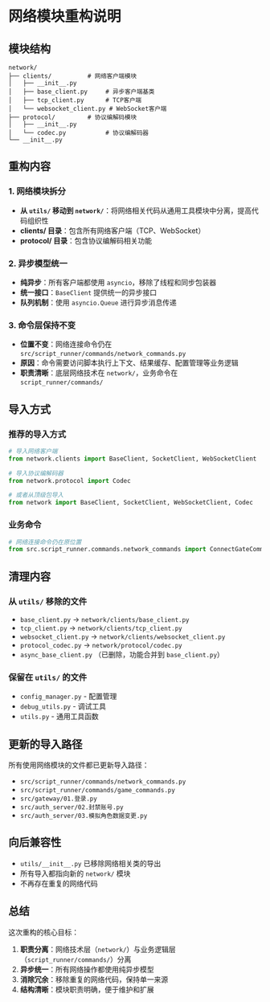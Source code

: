 # 网络模块重构说明

## 模块结构

```
network/
├── clients/          # 网络客户端模块
│   ├── __init__.py
│   ├── base_client.py     # 异步客户端基类
│   ├── tcp_client.py      # TCP客户端
│   └── websocket_client.py # WebSocket客户端
├── protocol/         # 协议编解码模块
│   ├── __init__.py
│   └── codec.py           # 协议编解码器
└── __init__.py
```

## 重构内容

### 1. 网络模块拆分
- **从 `utils/` 移动到 `network/`**：将网络相关代码从通用工具模块中分离，提高代码组织性
- **clients/ 目录**：包含所有网络客户端（TCP、WebSocket）
- **protocol/ 目录**：包含协议编解码相关功能

### 2. 异步模型统一
- **纯异步**：所有客户端都使用 `asyncio`，移除了线程和同步包装器
- **统一接口**：`BaseClient` 提供统一的异步接口
- **队列机制**：使用 `asyncio.Queue` 进行异步消息传递

### 3. 命令层保持不变
- **位置不变**：网络连接命令仍在 `src/script_runner/commands/network_commands.py`
- **原因**：命令需要访问脚本执行上下文、结果缓存、配置管理等业务逻辑
- **职责清晰**：底层网络技术在 `network/`，业务命令在 `script_runner/commands/`

## 导入方式

### 推荐的导入方式

```python
# 导入网络客户端
from network.clients import BaseClient, SocketClient, WebSocketClient

# 导入协议编解码器
from network.protocol import Codec

# 或者从顶级包导入
from network import BaseClient, SocketClient, WebSocketClient, Codec
```

### 业务命令
```python
# 网络连接命令仍在原位置
from src.script_runner.commands.network_commands import ConnectGateCommand
```

## 清理内容

### 从 `utils/` 移除的文件
- `base_client.py` → `network/clients/base_client.py`
- `tcp_client.py` → `network/clients/tcp_client.py`
- `websocket_client.py` → `network/clients/websocket_client.py`
- `protocol_codec.py` → `network/protocol/codec.py`
- `async_base_client.py` （已删除，功能合并到 `base_client.py`）

### 保留在 `utils/` 的文件
- `config_manager.py` - 配置管理
- `debug_utils.py` - 调试工具
- `utils.py` - 通用工具函数

## 更新的导入路径

所有使用网络模块的文件都已更新导入路径：
- `src/script_runner/commands/network_commands.py`
- `src/script_runner/commands/game_commands.py`
- `src/gateway/01.登录.py`
- `src/auth_server/02.封禁账号.py`
- `src/auth_server/03.模拟角色数据变更.py`

## 向后兼容性

- `utils/__init__.py` 已移除网络相关类的导出
- 所有导入都指向新的 `network/` 模块
- 不再存在重复的网络代码

## 总结

这次重构的核心目标：
1. **职责分离**：网络技术层（`network/`）与业务逻辑层（`script_runner/commands/`）分离
2. **异步统一**：所有网络操作都使用纯异步模型
3. **消除冗余**：移除重复的网络代码，保持单一来源
4. **结构清晰**：模块职责明确，便于维护和扩展
